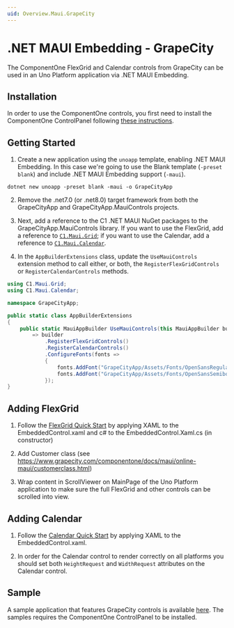 ```yaml
---
uid: Overview.Maui.GrapeCity
---
```

# .NET MAUI Embedding - GrapeCity

The ComponentOne FlexGrid and Calendar controls from GrapeCity can be used in an Uno Platform application via .NET MAUI Embedding. 

## Installation

In order to use the ComponentOne controls, you first need to install the ComponentOne ControlPanel following [these instructions](https://www.grapecity.com/componentone/docs/maui/online-maui/get-started.html).

## Getting Started

1. Create a new application using the `unoapp` template, enabling .NET MAUI Embedding. In this case we're going to use the Blank template (`-preset blank`) and include .NET MAUI Embedding support (`-maui`).  
```
dotnet new unoapp -preset blank -maui -o GrapeCityApp
```  
2. Remove the .net7.0 (or .net8.0) target framework from both the GrapeCityApp and GrapeCityApp.MauiControls projects.  

2. Next, add a reference to the C1 .NET MAUI NuGet packages to the GrapeCityApp.MauiControls library. If you want to use the FlexGrid, add a reference to [`C1.Maui.Grid`](https://www.nuget.org/packages/C1.Maui.Grid); if you want to use the Calendar, add a reference to [`C1.Maui.Calendar`](https://www.nuget.org/packages/C1.Maui.Calendar).  

2. In the `AppBuilderExtensions` class, update the `UseMauiControls` extension method to call either, or both, the `RegisterFlexGridControls` or `RegisterCalendarControls` methods.  

```cs
using C1.Maui.Grid;
using C1.Maui.Calendar;

namespace GrapeCityApp;

public static class AppBuilderExtensions
{
	public static MauiAppBuilder UseMauiControls(this MauiAppBuilder builder) 
		=> builder
			.RegisterFlexGridControls()
			.RegisterCalendarControls()
			.ConfigureFonts(fonts =>
			{
				fonts.AddFont("GrapeCityApp/Assets/Fonts/OpenSansRegular.ttf", "OpenSansRegular");
				fonts.AddFont("GrapeCityApp/Assets/Fonts/OpenSansSemibold.ttf", "OpenSansSemibold");
			});
}
```

## Adding FlexGrid

1. Follow the [FlexGrid Quick Start](https://www.grapecity.com/componentone/docs/maui/online-maui/flexgrid-quickstart.html) by applying XAML to the EmbeddedControl.xaml and c# to the EmbeddedControl.Xaml.cs (in constructor)  

1. Add Customer class (see https://www.grapecity.com/componentone/docs/maui/online-maui/customerclass.html)  

1. Wrap content in ScrollViewer on MainPage of the Uno Platform application to make sure the full FlexGrid and other controls can be scrolled into view.  


## Adding Calendar

1. Follow the [Calendar Quick Start](https://www.grapecity.com/componentone/docs/maui/online-maui/calendarquickstart.html) by applying XAML to the EmbeddedControl.xaml.  

1. In order for the Calendar control to render correctly on all platforms you should set both `HeightRequest` and `WidthRequest` attributes on the Calendar control.  


## Sample

A sample application that features GrapeCity controls is available [here](https://github.com/unoplatform/Uno.Samples/tree/dev/master/UI/MauiEmbedding/GrapeCityApp). The samples requires the ComponentOne ControlPanel to be installed.
